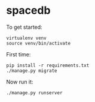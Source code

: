# spacedb

To get started:

```
virtualenv venv
source venv/bin/activate
```

First time:

```
pip install -r requirements.txt
./manage.py migrate
```

Now run it:

```
./manage.py runserver
```
